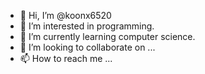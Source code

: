 - 👋 Hi, I’m @koonx6520
- 👀 I’m interested in programming.
- 🌱 I’m currently learning computer science.
- 💞️ I’m looking to collaborate on ...
- 📫 How to reach me ...

<!---
koonx6520/koonx6520 is a ✨ special ✨ repository because its `README.md` (this file) appears on your GitHub profile.
You can click the Preview link to take a look at your changes.
--->
